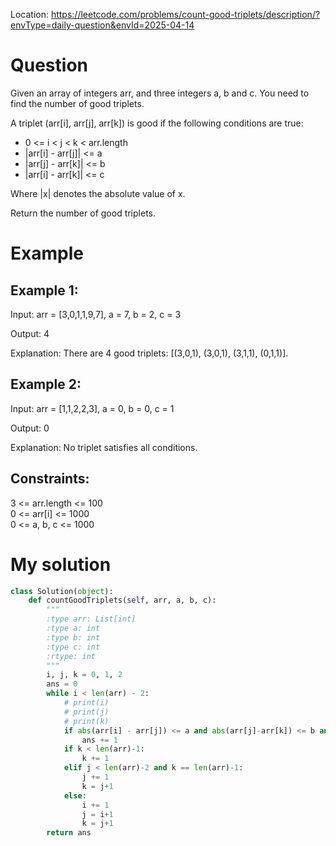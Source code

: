 Location: https://leetcode.com/problems/count-good-triplets/description/?envType=daily-question&envId=2025-04-14
# Question
Given an array of integers arr, and three integers a, b and c. You need to find the number of good triplets.

A triplet (arr[i], arr[j], arr[k]) is good if the following conditions are true:

- 0 <= i < j < k < arr.length
- |arr[i] - arr[j]| <= a
- |arr[j] - arr[k]| <= b
- |arr[i] - arr[k]| <= c

Where |x| denotes the absolute value of x.

Return the number of good triplets.

 
# Example

## Example 1:

Input: arr = [3,0,1,1,9,7], a = 7, b = 2, c = 3

Output: 4

Explanation: There are 4 good triplets: [(3,0,1), (3,0,1), (3,1,1), (0,1,1)].

## Example 2:

Input: arr = [1,1,2,2,3], a = 0, b = 0, c = 1

Output: 0

Explanation: No triplet satisfies all conditions.
 

## Constraints:

3 <= arr.length <= 100\
0 <= arr[i] <= 1000\
0 <= a, b, c <= 1000
 

# My solution 
```python
class Solution(object):
    def countGoodTriplets(self, arr, a, b, c):
        """
        :type arr: List[int]
        :type a: int
        :type b: int
        :type c: int
        :rtype: int
        """
        i, j, k = 0, 1, 2
        ans = 0
        while i < len(arr) - 2:
            # print(i)
            # print(j)
            # print(k)
            if abs(arr[i] - arr[j]) <= a and abs(arr[j]-arr[k]) <= b and abs(arr[i] - arr[k]) <= c:
                ans += 1
            if k < len(arr)-1:
                k += 1
            elif j < len(arr)-2 and k == len(arr)-1:
                j += 1
                k = j+1
            else:
                i += 1
                j = i+1
                k = j+1
        return ans
```
